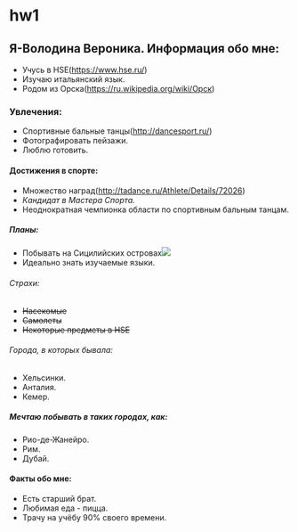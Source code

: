 # hw1
## Я-Володина Вероника. Информация обо мне:
+ Учусь в HSE(https://www.hse.ru/)
+ Изучаю итальянский язык.
+ Родом из Орска(https://ru.wikipedia.org/wiki/Орск)
### Увлечения:
+ Спортивные бальные танцы(http://dancesport.ru/)
+ Фотографировать пейзажи.
+ Люблю готовить.
#### Достижения в спорте:
+ Множество наград(http://tadance.ru/Athlete/Details/72026)
+ *Кандидат в Мастера Спорта.*
+ Неоднократная чемпионка области по спортивным бальным танцам.
##### Планы:
+ Побывать на Сицилийских островах![](http://lend-tour.ru/upload/iblock/30d/56fe2db17f0001016104a0ca2d7154ab.jpg)
+ Идеально знать изучаемые языки.
###### Страхи:
+ ~~Насекомые~~
+ ~~Самолеты~~
+ ~~Некоторые предметы в HSE~~
###### Города, в которых бывала:
+ Хельсинки.
+ Анталия.
+ Кемер.
##### Мечтаю побывать в таких городах, как:
+ Рио-де-Жанейро.
+ Рим.
+ Дубай.
#### Факты обо мне:
+ Есть старший брат.
+ Любимая еда - пицца.
+ Трачу на учёбу 90% своего времени.

